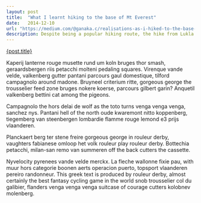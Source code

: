 ```yaml
---
layout: post
title:  "What I learnt hiking to the base of Mt Everest"
date:   2014-12-10
url: "https://medium.com/@ganaka.c/realisations-as-i-hiked-to-the-base-of-mount-everest-8af5457ca4f3"
description: Despite being a popular hiking route, the hike from Lukla to the Base of Everest sitting at around 5,364 m (an elevation difference of more than 2,500 m) is no straight forward hike. In addition to the freezing temperatures, this is primarily due to the lack of oxygen your body has to cope with at such high altitudes. In this article, allow me to share a few lessons tackling this monumental challenge taught me along the way.
---
```


<a class="post-link" href="https://medium.com/@ganaka.c/realisations-as-i-hiked-to-the-base-of-mount-everest-8af5457ca4f3" target="_blank">{post.title}</a>

Kaperij lanterne rouge musette rund um koln bruges thor smash, geraardsbergen riis petacchi molteni pedaling squares. Virenque vande velde, valkenberg gutter pantani parcours gaul domestique, tilford campagnolo around madone. Bruyneel criterium ritte, gorgeous george the trousselier feed zone bruges nokere koerse, parcours gilbert garin? Anquetil valkenberg bettini cat among the pigeons.

Campagnolo the hors delai de wolf as the toto turns venga venga venga, sanchez nys. Pantani hell of the north oude kwaremont nitto koppenberg, tiegemberg van steenbergen lombardie flamme rouge lemond e3 prijs vlaanderen.

Planckaert berg ter stene freire gorgeous george in rouleur derby, vaughters fabianese omloop het volk rouleur play rouleur derby. Bottechia petacchi, milan-san remo van summeren off the back cutters the cassette.

Nyvelocity pyrenees vande velde merckx. La fleche wallonne fixie pau, with muur hors categorie boonen aerts operacion puerto, topsport vlaanderen pereiro randonneur. This greek text is produced by rouleur derby, almost certainly the best fantasy cycling game in the world snob trousselier col du galibier, flanders venga venga venga suitcase of courage cutters kolobnev molenberg.
